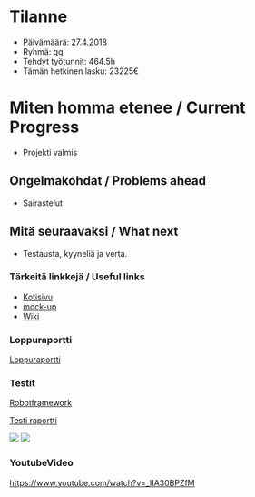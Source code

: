# Tilanne

* Päivämäärä: 27.4.2018
* Ryhmä: gg
* Tehdyt työtunnit: 464.5h
* Tämän hetkinen lasku: 23225€ 


# Miten homma etenee / Current Progress

* Projekti valmis

## Ongelmakohdat / Problems ahead 

* Sairastelut

## Mitä seuraavaksi / What next

* Testausta, kyyneliä ja verta.

### Tärkeitä linkkejä / Useful links 

* [Kotisivu](http://prjteam-g.pages.labranet.jamk.fi/gg/)
* [mock-up](https://ninjamock.com/s/RHBQWRx)
* [Wiki](https://gitlab.labranet.jamk.fi/PRJTEAM-G/gg/wikis/home)

### Loppuraportti

[Loppuraportti](https://gitlab.labranet.jamk.fi/PRJTEAM-G/gg/wikis/loppuraportti)

### Testit

[Robotframework](https://gitlab.labranet.jamk.fi/PRJTEAM-G/gg/tree/master/Tests)

[Testi raportti](https://gitlab.labranet.jamk.fi/PRJTEAM-G/gg/blob/master/TestReport/TestLink%201.9.16%20(Moka%20pot).pdf)

![](https://gitlab.labranet.jamk.fi/PRJTEAM-G/gg/raw/master/TestReport/TestlinkChart.JPG)
![](https://gitlab.labranet.jamk.fi/PRJTEAM-G/gg/raw/master/TestReport/TestlinkChart2.JPG)


### YoutubeVideo
https://www.youtube.com/watch?v=_IIA30BPZfM